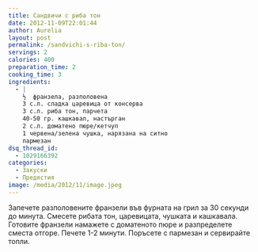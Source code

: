 ```yaml
---
title: Сандвичи с риба тон
date: 2012-11-09T22:01:44
author: Aurelia
layout: post
permalink: /sandvichi-s-riba-ton/
servings: 2
calories: 400
preparation_time: 2
cooking_time: 3
ingredients:
  - |
    ½  франзела, разполовена
    3 с.л. сладка царевица от консерва
    3 с.л. риба тон, парчета
    40-50 гр. кашкавал, настърган
    2 с.л. доматено пюре/кетчуп
    1 червена/зелена чушка, нарязана на ситно
    пармезан
dsq_thread_id:
  - 1029166392
categories:
  - Закуски
  - Предястия
image: /media/2012/11/image.jpeg
---
```

Запечете разполовените франзели във фурната на грил за 30 секунди до минута. Смесете рибата тон, царевицата, чушката и кашкавала. Готовите франзели намажете с доматеното пюре и разпределете сместа отгоре. Печете 1-2 минути. Поръсете с пармезан и сервирайте топли.